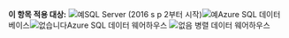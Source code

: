 <Token>**이 항목 적용 대상:** ![예](media/yes.png)SQL Server (2016 s p 2부터 시작)![예](media/yes.png)Azure SQL 데이터베이스![없습니다](media/no.png)Azure SQL 데이터 웨어하우스 ![없음](media/no.png) 병렬 데이터 웨어하우스 </Token>
